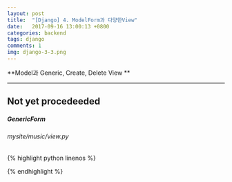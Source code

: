 ```yaml
---
layout: post
title:  "[Django] 4. ModelForm과 다양한View"
date:   2017-09-16 13:00:13 +0800
categories: backend
tags: django
comments: 1
img: django-3-3.png
---
```

**Model과 Generic, Create, Delete View **

---
Not yet procedeeded
---

##### GenericForm

###### mysite/music/view.py

{% highlight python linenos %}

{% endhighlight %}

<br>

